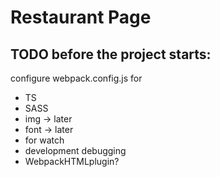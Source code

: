 # Restaurant Page

## TODO before the project starts:

configure webpack.config.js for
+ TS 
+ SASS
+ img -> later
+ font -> later
+ for watch
+ development debugging
+ WebpackHTMLplugin?